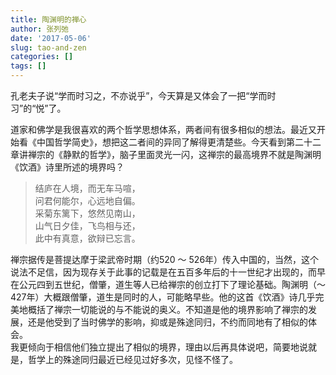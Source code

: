 ```yaml
---
title: 陶渊明的禅心
author: 张列弛
date: '2017-05-06'
slug: tao-and-zen
categories: []
tags: []
---
```


孔老夫子说“学而时习之，不亦说乎”，今天算是又体会了一把“学而时习”的“悦”了。

道家和佛学是我很喜欢的两个哲学思想体系，两者间有很多相似的想法。最近又开始看《中国哲学简史》，想把这二者间的异同了解得更清楚些。今天看到第二十二章讲禅宗的《静默的哲学》，脑子里面灵光一闪，这禅宗的最高境界不就是陶渊明《饮酒》诗里所述的境界吗？

> 结庐在人境，而无车马喧，   
问君何能尔，心远地自偏。  
采菊东篱下，悠然见南山，  
山气日夕佳，飞鸟相与还，   
此中有真意，欲辩已忘言。  

禅宗据传是菩提达摩于梁武帝时期（约520 ～ 526年）传入中国的，当然，这个说法不足信，因为现存关于此事的记载是在五百多年后的十一世纪才出现的，而早在公元四到五世纪，僧肇，道生等人已给禅宗的创立打下了理论基础。陶渊明（～ 427年）大概跟僧肇，道生是同时的人，可能略早些。他的这首《饮酒》诗几乎完美地概括了禅宗一切能说的与不能说的奥义。不知道是他的境界影响了禅宗的发展，还是他受到了当时佛学的影响，抑或是殊途同归，不约而同地有了相似的体会。  
我更倾向于相信他们独立提出了相似的境界，理由以后再具体说吧，简要地说就是，哲学上的殊途同归最近已经见过好多次，见怪不怪了。
